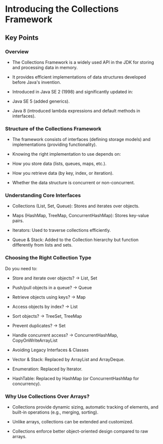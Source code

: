 <h1>Introducing the Collections Framework</h1>

<h2>Key Points</h2>

<h3>Overview</h3>

* The Collections Framework is a widely used API in the JDK for storing and processing data in memory.

* It provides efficient implementations of data structures developed before Java's invention.

* Introduced in Java SE 2 (1998) and significantly updated in:

* Java SE 5 (added generics).

* Java 8 (introduced lambda expressions and default methods in interfaces).

<h3>Structure of the Collections Framework</h3>

* The framework consists of interfaces (defining storage models) and implementations (providing functionality).

* Knowing the right implementation to use depends on:

* How you store data (lists, queues, maps, etc.).

* How you retrieve data (by key, index, or iteration).

* Whether the data structure is concurrent or non-concurrent.

<h3>Understanding Core Interfaces</h3>

* Collections (List, Set, Queue): Stores and iterates over objects.

* Maps (HashMap, TreeMap, ConcurrentHashMap): Stores key-value pairs.

* Iterators: Used to traverse collections efficiently.

* Queue & Stack: Added to the Collection hierarchy but function differently from lists and sets.

<h3>Choosing the Right Collection Type</h3>

Do you need to:

* Store and iterate over objects? → List, Set

* Push/pull objects in a queue? → Queue

* Retrieve objects using keys? → Map

* Access objects by index? → List

* Sort objects? → TreeSet, TreeMap

* Prevent duplicates? → Set

* Handle concurrent access? → ConcurrentHashMap, CopyOnWriteArrayList

* Avoiding Legacy Interfaces & Classes

* Vector & Stack: Replaced by ArrayList and ArrayDeque.

* Enumeration: Replaced by Iterator.

* HashTable: Replaced by HashMap (or ConcurrentHashMap for concurrency).

<h3> Why Use Collections Over Arrays?</h3>

* Collections provide dynamic sizing, automatic tracking of elements, and built-in operations (e.g., merging, sorting).

* Unlike arrays, collections can be extended and customized.

* Collections enforce better object-oriented design compared to raw arrays.
